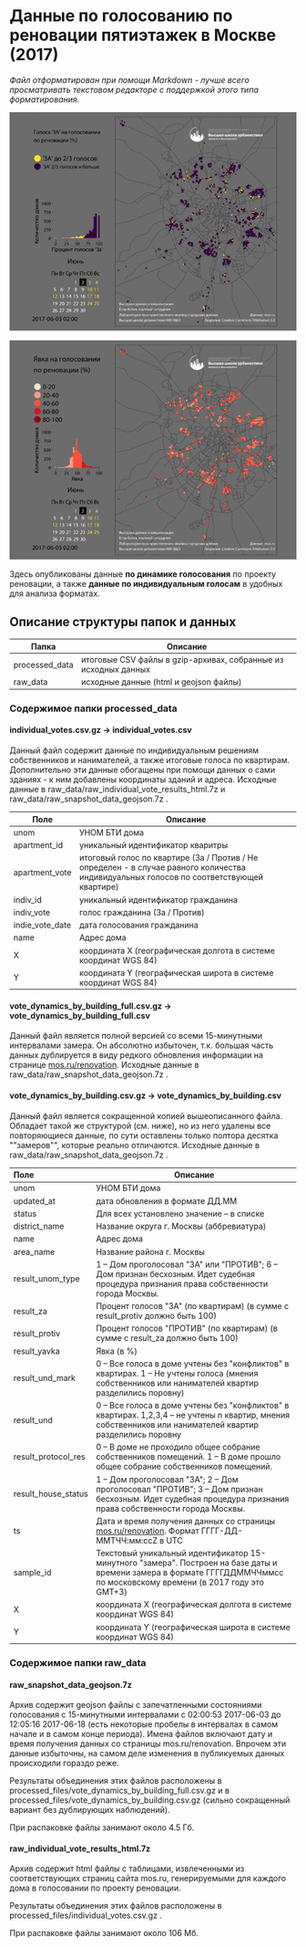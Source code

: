 # Данные по голосованию по реновации пятиэтажек в Москве (2017)

*Файл отформатирован при помощи Markdown - лучше всего просматривать текстовом редакторе с поддержкой этого типа форматирования.*

![Голоса "За"](media/aye.gif)



![Явка](media/turnout.gif)

Здесь опубликованы данные **по динамике голосования** по проекту реновации, а также **данные по индивидуальным голосам** в удобных для анализа форматах.


## Описание структуры папок и данных

| Папка          | Описание                                 |
| -------------- | ---------------------------------------- |
| processed_data | итоговые CSV файлы в gzip-архивах, собранные из исходных данных |
| raw_data       | исходные данные (html и geojson файлы)   |



### Содержимое папки processed_data

#### individual_votes.csv.gz -> individual_votes.csv

Данный файл содержит данные по индивидуальным решениям собственников и нанимателей, а также итоговые голоса по квартирам. Дополнительно эти данные обогащены при помощи данных о сами зданиях - к ним добавлены координаты зданий и адреса. Исходные данные в raw_data/raw_individual_vote_results_html.7z  и raw_data/raw_snapshot_data_geojson.7z .


| Поле            | Описание                                 |
| --------------- | ---------------------------------------- |
| unom            | УНОМ БТИ дома                            |
| apartment_id    | уникальный идентификатор кваритры        |
| apartment_vote  | итоговый голос по квартире (За / Против / Не определен - в случае равного количества индивидуальных голосов по соответствующей квартире) |
| indiv_id        | уникальный идентификатор гражданина      |
| indiv_vote      | голос гражданина (За / Против)           |
| indie_vote_date | дата голосования гражданина              |
| name            | Адрес дома                               |
| X               | координата X (географическая долгота в системе координат WGS 84) |
| Y               | координата Y (географическая широта в системе координат WGS 84) |



#### vote_dynamics_by_building_full.csv.gz -> vote_dynamics_by_building_full.csv

Данный файл является полной версией со всеми 15-минутными интервалами замера. Он абсолютно избыточен, т.к. большая часть данных дублируется в виду редкого обновления информации на странице [mos.ru/renovation](http://mos.ru/renovation). Исходные данные в raw_data/raw_snapshot_data_geojson.7z .

#### vote_dynamics_by_building.csv.gz -> vote_dynamics_by_building.csv

Данный файл является сокращенной копией вышеописанного файла. Обладает такой же структурой (см. ниже), но из него удалены все повторяющиеся данные, по сути оставлены только полтора десятка ""замеров"", которые реально отличаются. Исходные данные в raw_data/raw_snapshot_data_geojson.7z .


| Поле                | Описание                                 |
| :------------------ | ---------------------------------------- |
| unom                | УНОМ БТИ дома                            |
| updated_at          | дата обновления в формате ДД.ММ          |
| status              | Для всех установлено значение – в списке |
| district_name       | Название округа г. Москвы (аббревиатура) |
| name                | Адрес дома                               |
| area_name           | Название района г. Москвы                |
| result_unom_type    | 1 – Дом проголосовал "ЗА" или "ПРОТИВ"; 6 – Дом признан бесхозным. Идет судебная процедура признания права собственности города Москвы. |
| result_za           | Процент голосов "ЗА" (по квартирам) (в сумме с result_protiv должно быть 100) |
| result_protiv       | Процент голосов "ПРОТИВ" (по квартирам) (в сумме с result_za должно быть 100) |
| result_yavka        | Явка (в %)                               |
| result_und_mark     | 0 – Все голоса в доме учтены без "конфликтов" в квартирах. 1 – Не учтены голоса (мнения собственников или нанимателей квартир разделились поровну) |
| result_und          | 0 – Все голоса в доме учтены без "конфликтов" в квартирах. 1,2,3,4 – не учтены n квартир, мнения собственников или нанимателей квартир разделились поровну |
| result_protocol_res | 0 – В доме не проходило общее собрание собственников помещений. 1 – В доме прошло общее собрание собственников помещений. |
| result_house_status | 1 – Дом проголосовал "ЗА"; 2 – Дом проголосовал "ПРОТИВ"; 3 – Дом признан бесхозным. Идет судебная процедура признания права собственности города Москвы. |
| ts                  | Дата и время получения данных со страницы [mos.ru/renovation](http://mos.ru/renovation). Формат  ГГГГ-ДД-ММTЧЧ:мм:ссZ в UTC |
| sample_id           | Текстовый уникальный идентификатор 15-минутного "замера". Построен на базе даты и времени замера в формате ГГГГДДММЧЧммсс по московскому времени (в 2017 году это GMT+3) |
| X                   | координата X (географическая долгота в системе координат WGS 84) |
| Y                   | координата Y (географическая широта в системе координат WGS 84) |



### Содержимое папки raw_data

#### raw_snapshot_data_geojson.7z

Архив содержит geojson файлы с запечатленными состояниями голосования с 15-минутными интервалами с 02:00:53 2017-06-03 до 12:05:16 2017-06-18 (есть некоторые пробелы в интервалах в самом начале и в самом конце периода). Имена файлов включают дату и время получения данных со страницы mos.ru/renovation. Впрочем эти данные избыточны, на самом деле изменения в публикуемых данных происходили гораздо реже.

Результаты объединения этих файлов расположены в processed_files/vote_dynamics_by_building_full.csv.gz и в  processed_files/vote_dynamics_by_building.csv.gz (сильно сокращенный вариант без дублирующих наблюдений).

При распаковке файлы занимают около 4.5 Гб.

#### raw_individual_vote_results_html.7z

Архив содержит html файлы с таблицами, извлеченными из соответствующих страниц сайта mos.ru, генерируемыми для каждого дома в голосовании по проекту реновации.

Результаты объединения этих файлов расположены в processed_files/individual_votes.csv.gz .

При распаковке файлы занимают около 106 Мб.

